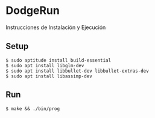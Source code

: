 # DodgeRun

Instrucciones de Instalación y Ejecución

## Setup

	$ sudo aptitude install build-essential 
	$ sudo apt install libglm-dev 
	$ sudo apt install libbullet-dev libbullet-extras-dev 
	$ sudo apt install libassimp-dev 
  
## Run
	$ make && ./bin/prog
